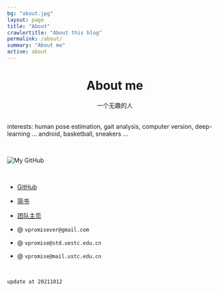 ```yaml
---
bg: "about.jpg"
layout: page
title: "About"
crawlertitle: "About this blog"
permalink: /about/
summary: "About me"
active: about
---
```


# <center>About me</center>

<center>一个无趣的人</center>

<br/> interests: 
human pose estimation, gait analysis, computer version, deep-learning ... android, basketball, sneakers ... 

<br/>

![My GitHub](https://github-readme-stats.vercel.app/api?username=vpromise&bg_color=00f2fe,00f2fe,4facfe&title_color=fff&text_color=fff)

<!-- <br/>
<center>Just keep making magic!</center> -->

<br/>

- [GitHub](https://github.com/vpromise/)

- [简书](https://www.jianshu.com/u/cf0e68109e57)

- [团队主页](http://faculty.uestc.edu.cn/HiLab/zh_CN/index.htm)


- @ `vpromisever@gmail.com`

- @ `vpromise@std.uestc.edu.cn`

- @ `vpromise@mail.ustc.edu.cn`

<br/>

`
update at 20211012
`
